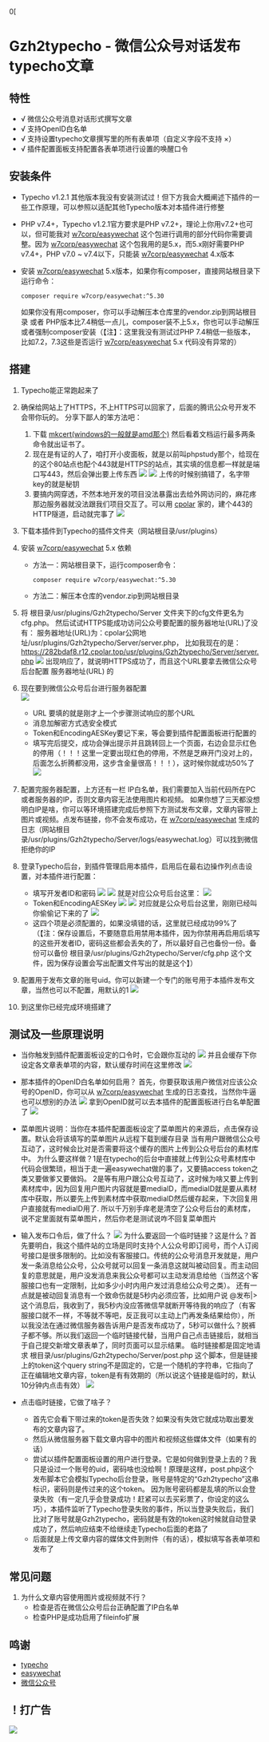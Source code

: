 0[
# Gzh2typecho - 微信公众号对话发布typecho文章
## 特性
- √ 微信公众号消息对话形式撰写文章
- √ 支持OpenID白名单
- √ 支持设置typecho文章撰写里的所有表单项（自定义字段不支持 ×）
- √ 插件配置面板支持配置各表单项进行设置的唤醒口令
  
## 安装条件
- Typecho v1.2.1 其他版本我没有安装测试过！但下方我会大概阐述下插件的一些工作原理，可以参照以适配其他Typecho版本对本插件进行修整

- PHP v7.4+，Typecho v1.2.1官方要求是PHP v7.2+，理论上你用v7.2+也可以，但可能我对 [w7corp/easywechat](https://github.com/w7corp/easywechat) 这个包进行调用的部分代码你需要调整。因为 [w7corp/easywechat](https://github.com/w7corp/easywechat) 这个包我用的是5.x，而5.x刚好需要PHP v7.4+，PHP v7.0 ~ v7.4以下，只能装 [w7corp/easywechat](https://github.com/w7corp/easywechat) 4.x版本
  
- 安装 [w7corp/easywechat](https://github.com/w7corp/easywechat) 5.x版本，如果你有composer，直接网站根目录下运行命令：
    ```shell
    composer require w7corp/easywechat:^5.30
    ```
    如果你没有用composer，你可以手动解压本仓库里的vendor.zip到网站根目录 或者 PHP版本比7.4稍低一点儿，composer装不上5.x，你也可以手动解压或者强制composer安装（【注】：这里我没有测试过PHP 7.4稍低一些版本，比如7.2，7.3这些是否运行 [w7corp/easywechat](https://github.com/w7corp/easywechat) 5.x 代码没有异常的）

## 搭建
1. Typecho能正常跑起来了
   
2. 确保给网站上了HTTPS，不上HTTPS可以回家了，后面的腾讯公众号开发不会带你玩的。
   分享下鄙人的笨方法吧：
   1. 下载 [mkcert(windows的一般就是amd那个)](https://github.com/FiloSottile/mkcert/releases) 然后看着文档运行最多两条命令就出证书了。
   2. 现在是有证的人了，咱打开小皮面板，就是以前叫phpstudy那个，给现在的这个80站点也配个443就是HTTPS的站点，其实填的信息都一样就是端口写443，然后会弹出要上传东西
      ![](https://gitee.com/sigool/sg-img-services01/raw/master/create_443_ws.png)
      ![](https://gitee.com/sigool/sg-img-services01/raw/master/80_443_ws_list.png)
      上传的时候别搞错了，名字带key的就是秘钥
   3. 要搞内网穿透，不然本地开发的项目没法暴露出去给外网访问的，麻花疼那边服务器就没法跟我们项目交互了。可以用 [cpolar](https://www.cpolar.com/) 家的，建个443的HTTP隧道，启动就完事了
      ![](https://gitee.com/sigool/sg-img-services01/raw/master/cpolar_using.png)
      
3. 下载本插件到Typecho的插件文件夹（网站根目录/usr/plugins）
   
4. 安装 [w7corp/easywechat](https://github.com/w7corp/easywechat) 5.x 依赖
   - 方法一：网站根目录下，运行composer命令：
       ```shell
       composer require w7corp/easywechat:^5.30
       ```
   - 方法二：解压本仓库的vendor.zip到网站根目录

5. 将 根目录/usr/plugins/Gzh2typecho/Server 文件夹下的cfg文件更名为cfg.php。
   然后试试HTTPS能成功访问公众号要配置的服务器地址(URL)了没有：
   服务器地址(URL)为：cpolar公网地址/usr/plugins/Gzh2typecho/Server/server.php，
   比如我现在的是：https://282bdaf8.r12.cpolar.top/usr/plugins/Gzh2typecho/Server/server.php
   ![](https://gitee.com/sigool/sg-img-services01/raw/master/wx_web_url_ok.png)
   出现响应了，就说明HTTPS成功了，而且这个URL要拿去微信公众号后台配置 服务器地址(URL) 的

6. 现在要到微信公众号后台进行服务器配置   
   ![](https://gitee.com/sigool/sg-img-services01/raw/master/cf_server_info_for_wx.png)
   - URL 要填的就是刚才上一个步骤测试响应的那个URL
   - 消息加解密方式选安全模式
   - Token和EncodingAESKey要记下来，等会要到插件配置面板进行配置的
   - 填写完后提交，成功会弹出提示并且跳转回上一个页面，右边会显示红色的停用（！！！这里一定要出现红色的停用，不然是芝麻开门没对上的，后面怎么折腾都没用，这步含金量很高！！！），这时候你就成功50%了
     ![](https://gitee.com/sigool/sg-img-services01/raw/master/verfiy_server_for_wx_success.png)   

7. 配置完服务器配置，上方还有一栏 IP白名单，我们需要加入当前代码所在PC或者服务器的IP，否则文章内容无法使用图片和视频。
    如果你想了三天都没想明白IP是啥，你可以等环境搭建完成后参照下方测试发布文章，文章内容带上图片或视频。点发布链接，你不会发布成功，在 [w7corp/easywechat](https://github.com/w7corp/easywechat) 生成的日志（网站根目录/usr/plugins/Gzh2typecho/Server/logs/easywechat.log）可以找到微信拒绝你的IP

8. 登录Typecho后台，到插件管理启用本插件，启用后在最右边操作列点击设置，对本插件进行配置：
    - 填写开发者ID和密码
      ![](https://gitee.com/sigool/sg-img-services01/raw/master/appid_explain.png)
      ![](https://gitee.com/sigool/sg-img-services01/raw/master/appsecret_explain.png)
      就是对应公众号后台这里：
      ![](https://gitee.com/sigool/sg-img-services01/raw/master/appid_appsecret_where_show.png)
    - Token和EncodingAESKey
      ![](https://gitee.com/sigool/sg-img-services01/raw/master/token_explain.png)
      ![](https://gitee.com/sigool/sg-img-services01/raw/master/encodingaeskey_explain.png)
      对应就是公众号后台这里，刚刚已经叫你偷偷记下来的了
      ![](https://gitee.com/sigool/sg-img-services01/raw/master/token_aeskey_where_show.png)
    - 这四个项是必须配置的，如果没填错的话，这里就已经成功99%了（【注：保存设置后，不要随意启用禁用本插件，因为你禁用再启用后填写的这些开发者ID，密码这些都会丢失的了，所以最好自己也备份一份。备份可以备份 根目录/usr/plugins/Gzh2typecho/Server/cfg.php 这个文件，因为保存设置会写出配置文件写出的就是这个】）
    
9. 配置用于发布文章的账号uid。你可以新建一个专门的账号用于本插件发布文章，当然也可以不配置，用默认的1
   ![](https://gitee.com/sigool/sg-img-services01/raw/master/where_setting_uid_for_pub_post.png)
   
10. 到这里你已经完成环境搭建了

## 测试及一些原理说明

- 当你触发到插件配置面板设定的口令时，它会跟你互动的
  ![](https://gitee.com/sigool/sg-img-services01/raw/master/com_write_post_show.png)
  并且会缓存下你设定各文章表单项的内容，默认缓存时间在这里修改
  ![](https://gitee.com/sigool/sg-img-services01/raw/master/modify_cache_editing_post_secs.png)
  
- 那本插件的OpenID白名单如何启用？
   首先，你要获取该用户微信对应该公众号的OpenID，你可以从 [w7corp/easywechat](https://github.com/w7corp/easywechat) 生成的日志查找，当然你牛逼也可以想别的办法
   ![](https://gitee.com/sigool/sg-img-services01/raw/master/where_get_openid.png)
  拿到OpenID就可以去本插件的配置面板进行白名单配置了
  ![](https://gitee.com/sigool/sg-img-services01/raw/master/where_setting_openid.png)
  
- 菜单图片说明：当你在本插件配置面板设定了菜单图片的来源后，点击保存设置。默认会将该填写的菜单图片从远程下载到缓存目录
   当有用户跟微信公众号互动了，这时候会比对是否需要将这个缓存的图片上传到公众号后台的素材库中。
  为什么要这样做？1是在typecho的后台中直接就上传到公众号素材库中代码会很繁琐，相当于走一遍easywechat做的事了，又要搞access token之类又要做爹又要做妈。 2是等有用户跟公众号互动了，这时候为啥又要上传到素材库中，因为回复用户图片内容就是要mediaID，而mediaID就是要从素材库中获取，所以要先上传到素材库中获取mediaID然后缓存起来，下次回复用户直接就有mediaID用了.
  所以千万别手痒老是清空了公众号后台的素材库，说不定里面就有菜单图片，然后你老是测试说咋不回复菜单图片

- 输入发布口令后，做了什么？
  ![](https://gitee.com/sigool/sg-img-services01/raw/master/after_enter_post_keyword.png)
  为什么要返回一个临时链接？这是什么？首先要明白，我这个插件站的立场是同时支持个人公众号即订阅号，而个人订阅号接口是很多限制的。比如没有客服接口。传统的公众号消息开发就是，用户发一条消息给公众号，公众号就可以回复一条消息这就叫被动回复。而主动回复的意思就是，用户没发消息来我公众号都可以主动发消息给他（当然这个客服接口也有一定限制，比如多少小时内用户发过消息给公众号之类）。
  还有一点就是被动回复消息有一个致命伤就是5秒内必须应答，比如用户说 @发布|> 这个消息后，我收到了，我5秒内没应答微信早就断开等待我的响应了（有客服接口就不一样，不等就不等吧，反正我可以主动上门再发条结果给你），所以我没法在通过微信服务器告诉用户是否发布成功了，5秒可以做什么？脱裤子都不够。所以我们返回一个临时链接代替，当用户自己点击链接后，就相当于自己提交新增文章表单了，同时页面可以显示结果。
  临时链接都是固定地请求 根目录/usr/plugins/Gzh2typecho/Server/post.php 这个脚本，但是链接上的token这个query string不是固定的，它是一个随机的字符串，它指向了正在编辑地文章内容，token是有有效期的（所以说这个链接是临时的，默认10分钟内点击有效）
  ![](https://gitee.com/sigool/sg-img-services01/raw/master/pub_link_valid_secs.png)
  
- 点击临时链接，它做了啥子？
  - 首先它会看下带过来的token是否失效？如果没有失效它就成功取出要发布的文章内容了。
  - 然后从微信服务器下载文章内容中的图片和视频这些媒体文件（如果有的话）
  - 尝试以插件配置面板设置的用户进行登录。它是如何做到登录上去的？我只是设过一个账号的uid，密码啥也没给啊！原理是这样，post.php这个发布脚本它会模拟Typecho后台登录，账号是特定的“Gzh2typecho”这串标识，密码则是传过来的这个token。
    因为账号密码都是乱填的所以会登录失败（有一定几乎会登录成功！赶紧可以去买彩票了，你设定的这么巧），本插件监听了Typecho登录失败的事件，所以当登录失败后，我们比对了账号就是Gzh2typecho，密码就是有效的token这时候就自动登录成功了，然后响应结束不给继续走Typecho后面的老路了
  - 后面就是上传文章内容的媒体文件到附件（有的话），模拟填写各表单项和发布了

## 常见问题
1. 为什么文章内容使用图片或视频就不行？
    - 检查是否在微信公众号后台正确配置了IP白名单
    - 检查PHP是成功启用了fileinfo扩展
    
## 鸣谢
- [typecho](https://github.com/typecho/typecho)
- [easywechat](https://github.com/w7corp/easywechat)
- [微信公众号](https://mp.weixin.qq.com/)

## ！打广告

![](https://gitee.com/sigool/sg-img-services01/raw/master/wechat.jpg)

